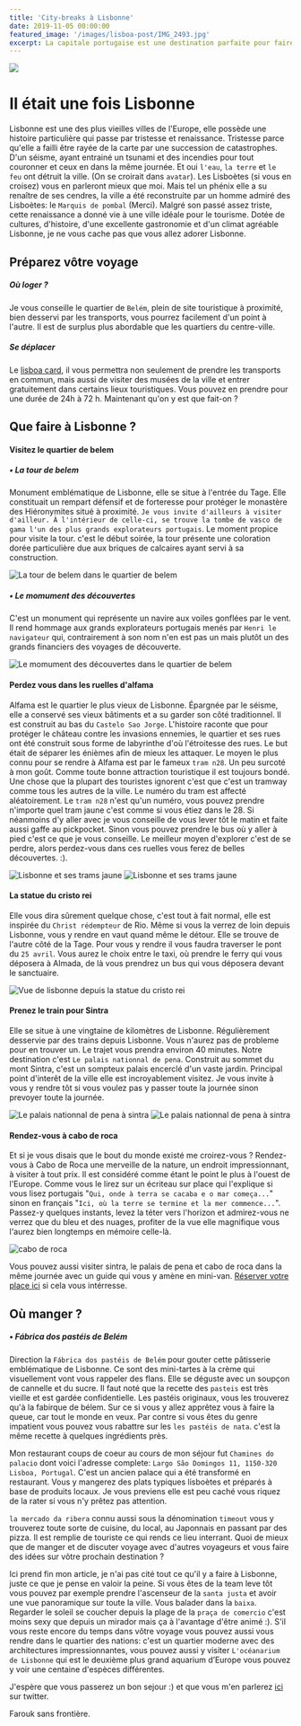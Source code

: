 ```yaml
---
title: 'City-breaks à Lisbonne'
date: 2019-11-05 00:00:00
featured_image: '/images/lisboa-post/IMG_2493.jpg'
excerpt: La capitale portugaise est une destination parfaite pour faire un city break. Vous avez marre de votre routine et voulez découvrir une nouvelle ville, culture au cours d'un séjour relativement court ? prenez vos clics et vos clacs... direction Lisbonne :).
---
```


![](/images/lisboa-post/IMG_2493.jpg)

# Il était une fois Lisbonne

Lisbonne est une des plus vieilles villes de l'Europe, elle possède une histoire particulière qui passe par tristesse et renaissance. Tristesse parce qu'elle a failli être rayée de la carte par une succession de catastrophes. D'un séisme, ayant entrainé un tsunami et des incendies pour tout couronner et ceux en dans la même journée. Et oui `l'eau`, `la terre` et `le feu` ont détruit la ville. (On se croirait dans `avatar`). Les Lisboètes (si vous en croisez) vous en parleront mieux que moi. Mais tel un phénix elle a su renaître de ses cendres, la ville a été reconstruite par un homme admiré des Lisboètes: le `Marquis de pombal` (Merci). Malgré son passé assez triste, cette renaissance a donné vie à une ville idéale pour le tourisme. Dotée de cultures, d'histoire, d'une excellente gastronomie et d'un climat agréable Lisbonne, je ne vous cache pas que vous allez adorer Lisbonne.

## Préparez vôtre voyage
##### Où loger ?
Je vous conseille le quartier de `Belém`, plein de site touristique à proximité, bien desservi par les transports, vous pourrez facilement d'un point à l'autre. Il est de surplus plus abordable que les quartiers du centre-ville.

##### Se déplacer
Le [lisboa card](https://www.getyourguide.com/lisbon-l42/lisboa-card-24h-48h-72h-t225711/?partner_id=BC8WQC0&utm_medium=online_publisher&utm_source=gnandifarouk%40gmail.com&placement=content-middle&cmp=jdv-lisboa-post), il vous permettra non seulement de prendre les transports en commun, mais aussi de visiter des musées de la ville et entrer gratuitement dans certains lieux touristiques. Vous pouvez en prendre pour une durée de 24h à 72 h. Maintenant qu'on y est que fait-on ? 

## Que faire à Lisbonne ?

#### Visitez le quartier de belem

##### • La tour de belem
Monument emblématique de Lisbonne, elle se situe à l'entrée du Tage. Elle constituait un rempart défensif et de forteresse pour protéger le monastère des Hiéronymites situé à proximité. `Je vous invite d'ailleurs à visiter d'ailleur. À l'intérieur de celle-ci, se trouve la tombe de vasco de gama l'un des plus grands explorateurs portugais`. Le moment propice pour visite la tour. c'est le début soirée, la tour présente une coloration dorée particulière due aux briques de calcaires ayant servi à sa construction.

<div class="gallery" data-columns="1">
	<img src="/images/lisboa-post/IMG_2645.jpg" alt="La tour de belem dans le quartier de belem">
</div>

##### • Le momument des découvertes
C'est un monument qui représente un navire aux voiles gonflées par le vent. Il rend hommage aux grands explorateurs portugais menés par `Henri le navigateur` qui, contrairement à son nom n'en est pas un mais plutôt un des grands financiers des voyages de découverte.

<div class="gallery" data-columns="1">
	<img src="/images/lisboa-post/IMG_2509.jpg" alt="Le momument des découvertes dans le quartier de belem">
</div>

#### Perdez vous dans les ruelles d'alfama
Alfama est le quartier le plus vieux de Lisbonne. Épargnée par le séisme, elle a conservé ses vieux bâtiments et a su garder son côté traditionnel. Il est construit au bas du `Castelo Sao Jorge`. L'histoire raconte que pour protéger le château contre les invasions ennemies, le quartier et ses rues ont été construit sous forme de labyrinthe d'où l'étroitesse des rues. Le but était de séparer les énièmes afin de mieux les attaquer. Le moyen le plus connu pour se rendre à Alfama est par le fameux `tram n28`. Un peu surcoté à mon goût. Comme toute bonne attraction touristique il est toujours bondé. Une chose que la plupart des touristes ignorent c'est que c'est un tramway comme tous les autres de la ville. Le numéro du tram est affecté aléatoirement. Le `tram n28` n'est qu'un numéro, vous pouvez prendre n'importe quel tram jaune c'est comme si vous étiez dans le 28. Si néanmoins d'y aller avec je vous conseille de vous lever tôt le matin et faite aussi gaffe au pickpocket. Sinon vous pouvez prendre le bus où y aller à pied c'est ce que je vous conseille. Le meilleur moyen d'explorer c'est de se perdre, alors perdez-vous dans ces ruelles vous ferez de belles découvertes. :). 

<div class="gallery" data-columns="2">
	<img src="/images/lisboa-post/IMG_2458.jpg" alt="Lisbonne et ses trams jaune">
	<img src="/images/lisboa-post/IMG_3342.jpg" alt="Lisbonne et ses trams jaune">
</div>

#### La statue du cristo rei
Elle vous dira sûrement quelque chose, c'est tout à fait normal, elle est inspirée du `Christ rédempteur` de Rio. Même si vous la verrez de loin depuis Lisbonne, vous y rendre en vaut quand même le détour. Elle se trouve de l'autre côté de la Tage. Pour vous y rendre il vous faudra traverser le pont du `25 avril`. Vous aurez le choix entre le taxi, où prendre le ferry qui vous déposera à Almada, de là vous prendrez un bus qui vous déposera devant le sanctuaire. 

<div class="gallery" data-columns="1">
	<img src="/images/lisboa-post/IMG_2913.jpg" alt="Vue de lisbonne depuis la statue du cristo rei">
</div>

#### Prenez le train pour Sintra
Elle se situe à une vingtaine de kilomètres de Lisbonne. Régulièrement desservie  par des trains depuis Lisbonne. Vous n'aurez pas de probleme pour en trouver un. Le trajet vous prendra environ 40 minutes. Notre destination c'est `Le palais nationnal de pena`. Construit au sommet du mont Sintra, c'est un sompteux palais encerclé d'un vaste jardin. Principal point d'interêt de la ville elle est incroyablement visitez. Je vous invite à vous y rendre tôt si vous voulez pas y passer toute la journée sinon prevoyer toute la journée.

<div class="gallery" data-columns="2">
	<img src="/images/lisboa-post/IMG_4086.jpg" alt="Le palais nationnal de pena à sintra">
	<img src="/images/lisboa-post/IMG_4171.jpg" alt="Le palais nationnal de pena à sintra">
</div>

#### Rendez-vous à cabo de roca
Et si je vous disais que le bout du monde existé me croirez-vous ? Rendez-vous à Cabo de Roca une merveille de la nature, un endroit impressionnant, à visiter à tout prix. Il est considéré comme étant le point le plus à l'ouest de l'Europe. Comme vous le lirez sur un écriteau sur place qui l'explique si vous lisez portugais "`Qui, onde à terra se cacaba e o mar começa...`" sinon en français "`Ici, où la terre se termine et la mer commence...`". Passez-y quelques instants, levez la téter vers l'horizon et admirez-vous ne verrez que du bleu et des nuages, profiter de la vue elle magnifique vous l'aurez bien longtemps en mémoire celle-là. 

<div class="gallery" data-columns="1">
	<img src="/images/lisboa-post/IMG_4193.jpg" alt="cabo de roca">
</div>

Vous pouvez aussi visiter sintra, le palais de pena et cabo de roca dans la même journée avec un guide qui vous y amène en mini-van. [Réserver votre place ici](https://www.getyourguide.com/lisbon-l42/sintra-cabo-da-roca-and-cascais-tour-t72607/?partner_id=BC8WQC0&utm_medium=online_publisher&utm_source=gnandifarouk%40gmail.com&placement=content-middle&cmp=idv-lisboa-post) si cela vous intérresse.

## Où manger ?
##### • Fábrica dos pastéis de Belém
Direction la `Fábrica dos pastéis de Belém` pour gouter cette pâtisserie emblématique de Lisbonne. Ce sont des mini-tartes à la crème qui visuellement vont vous rappeler des flans. Elle se déguste avec un soupçon de cannelle et du sucre. Il faut noté que la recette des `pasteis` est très vieille et est gardée confidentielle. Les pastéis originaux, vous les trouverez qu'à la fabirque de bélem. Sur ce si vous y allez apprêtez vous à faire la queue, car tout le monde en veux. Par contre si vous êtes du genre impatient vous pouvez vous rabattre sur les `les pastéis de nata`. c'est la même recette à quelques ingrédients près.

Mon restaurant coups de coeur au cours de mon séjour fut `Chamines do palacio` dont voici l'adresse complete: `Largo São Domingos 11, 1150-320 Lisboa, Portugal`. C'est un ancien palace qui a été transformé en restaurant. Vous y mangerez des plats typiques lisboètes et préparés à base de produits locaux. Je vous previens elle est peu caché vous riquez de la rater si vous n'y prêtez pas attention.

`la mercado da ribera` connu aussi sous la dénomination `timeout` vous y trouverez toute sorte de cuisine, du local, au Japonnais en passant par des pizza. Il est remplie de touriste ce qui rends ce lieu interrant. Quoi de mieux que de manger et de discuter voyage avec d'autres voyageurs et vous faire des idées sur vôtre prochain destination ?  

Ici prend fin mon article, je n'ai pas cité tout ce qu'il y a faire à Lisbonne, juste ce que je pense en valoir la peine. Si vous êtes de la team leve tôt vous pouvez par exemple prendre l'ascenseur de la `santa justa` et avoir une vue panoramique sur toute la ville. Vous balader dans la `baixa`. Regarder le soleil se coucher depuis la plage de la  `praça de comercio` c'est moins sexy que depuis un mirador mais ça à l'avantage d'être animé :).
S'il vous reste encore du temps dans vôtre voyage vous pouvez aussi vous rendre dans le quartier des nations: c'est un quartier moderne avec des architectures impressionnantes, vous pouvez aussi y visiter `L'océanarium de Lisbonne` qui est le deuxième plus grand aquarium d’Europe vous pouvez y voir une centaine d'espèces différentes.

J'espère que vous passerez un bon sejour :) et que vous m'en parlerez [ici](https://mobile.twitter.com/search?q=journaldunvoyageur.fr/lisbonne-city-break) sur twitter.

Farouk sans frontière.